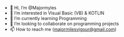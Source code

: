 - 👋 Hi, I’m @Majormyles
- 👀 I’m interested in Visual Basic (VB) & KOTLIN
- 🌱 I’m currently learning Programming
- 💞️ I’m looking to collaborate on programming projects
- 📫 How to reach me (majormilesvigour@gmail.com)

<!---
Majormyles/Majormyles is a ✨ special ✨ repository because its `README.md` (this file) appears on your GitHub profile.
You can click the Preview link to take a look at your changes.
--->
